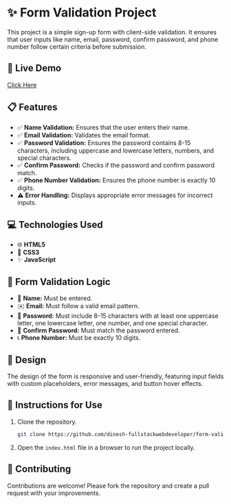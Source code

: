 # ✨ Form Validation Project

This project is a simple sign-up form with client-side validation. It ensures that user inputs like name, email, password, confirm password, and phone number follow certain criteria before submission.

## 🚀 Live Demo

[Click Here](https://66e267b249f720e3242dd5db--dinesh-form-validation.netlify.app/)

## 📋 Features

- ✅ **Name Validation:** Ensures that the user enters their name.
- ✅ **Email Validation:** Validates the email format.
- ✅ **Password Validation:** Ensures the password contains 8-15 characters, including uppercase and lowercase letters, numbers, and special characters.
- ✅ **Confirm Password:** Checks if the password and confirm password match.
- ✅ **Phone Number Validation:** Ensures the phone number is exactly 10 digits.
- ⚠️ **Error Handling:** Displays appropriate error messages for incorrect inputs.

## 💻 Technologies Used

- 🌐 **HTML5**
- 🎨 **CSS3**
- ✨ **JavaScript**

## 📝 Form Validation Logic

- 📝 **Name:** Must be entered.
- ✉️ **Email:** Must follow a valid email pattern.
- 🔐 **Password:** Must include 8-15 characters with at least one uppercase letter, one lowercase letter, one number, and one special character.
- 🔄 **Confirm Password:** Must match the password entered.
- 📞 **Phone Number:** Must be exactly 10 digits.

## 🎨 Design

The design of the form is responsive and user-friendly, featuring input fields with custom placeholders, error messages, and button hover effects.

## 📄 Instructions for Use

1. Clone the repository.
   ```bash
   git clone https://github.com/dinesh-fullstackwebdeveloper/form-validation.git
2. Open the `index.html` file in a browser to run the project locally.

## 🤝 Contributing

Contributions are welcome! Please fork the repository and create a pull request with your improvements.

